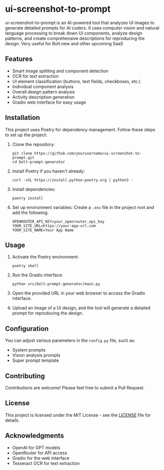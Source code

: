 # ui-screenshot-to-prompt
ui-screenshot-to-prompt is an AI-powered tool that analyzes UI images to generate detailed prompts for AI coders. It uses computer vision and natural language processing to break down UI components, analyze design patterns, and create comprehensive descriptions for reproducing the design. Very useful for Bolt.new and other upcoming SaaS

## Features

- Smart image splitting and component detection
- OCR for text extraction
- UI element classification (buttons, text fields, checkboxes, etc.)
- Individual component analysis
- Overall design pattern analysis
- Activity description generation
- Gradio web interface for easy usage

## Installation

This project uses Poetry for dependency management. Follow these steps to set up the project:

1. Clone the repository:
   ```
   git clone https://github.com/yourusername/ui-screenshot-to-prompt.git
   cd bolt-prompt-generator
   ```

2. Install Poetry if you haven't already:
   ```
   curl -sSL https://install.python-poetry.org | python3 -
   ```

3. Install dependencies:
   ```
   poetry install
   ```

4. Set up environment variables:
   Create a `.env` file in the project root and add the following:
   ```
   OPENROUTER_API_KEY=your_openrouter_api_key
   YOUR_SITE_URL=https://your-app-url.com
   YOUR_SITE_NAME=Your App Name
   ```

## Usage

1. Activate the Poetry environment:
   ```
   poetry shell
   ```

2. Run the Gradio interface:
   ```
   python src/bolt-prompt-generator/main.py
   ```

3. Open the provided URL in your web browser to access the Gradio interface.

4. Upload an image of a UI design, and the tool will generate a detailed prompt for reproducing the design.

## Configuration

You can adjust various parameters in the `config.py` file, such as:

- System prompts
- Vision analysis prompts
- Super prompt template

## Contributing

Contributions are welcome! Please feel free to submit a Pull Request.

## License

This project is licensed under the MIT License - see the [LICENSE](LICENSE) file for details.

## Acknowledgments

- OpenAI for GPT models
- OpenRouter for API access
- Gradio for the web interface
- Tesseract OCR for text extraction
